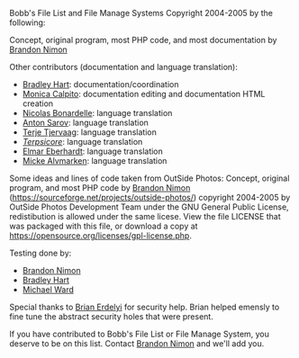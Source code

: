 Bobb's File List and File Manage Systems Copyright 2004-2005 by the following:

Concept, original program, most PHP code, and most documentation by [Brandon Nimon](mailto:bnimon@users.sourceforge.net)

Other contributors (documentation and language translation):

* [Bradley Hart](mailto:brahar@users.sourceforge.net): documentation/coordination
* [Monica Calpito](mailto:monica04@users.sourceforge.net): documentation editing and documentation HTML creation
* [Nicolas Bonardelle](mailto:cbonar@users.sourceforge.net): language translation
* [Anton Sarov](mailto:izvanzemnoto@users.sourceforge.net): language translation
* [Terje Tjervaag](mailto:ttjervaag@users.sourceforge.net): language translation
* [*Terpsicore*](mailto:terpsicore@users.sourceforge.net): language translation
* [Elmar Eberhardt](mailto:tomte@users.sourceforge.net): language translation
* [Micke Alvmarken](mailto:miknor@users.sourceforge.net): language translation

Some ideas and lines of code taken from OutSide Photos: Concept, original program, and most PHP code by [Brandon Nimon](mailto:bnimon@users.sourceforge.net)
(https://sourceforge.net/projects/outside-photos/) copyright 2004-2005 by OutSide Photos Development Team under the GNU General Public License, redistibution is allowed under the same licese. View the file LICENSE that was packaged with this file, or download a copy at https://opensource.org/licenses/gpl-license.php.

Testing done by:

* [Brandon Nimon](mailto:bnimon@users.sourceforge.net)
* [Bradley Hart](mailto:brahar@users.sourceforge.net)
* [Michael Ward](mailto:mwardcsuf@comcast.net)

Special thanks to [Brian Erdelyi](mailto:brian_erdelyi@users.sourceforge.net) for security help.
Brian helped emensly to fine tune the abstract security holes that were present.

If you have contributed to Bobb's File List or File Manage System, you deserve to be on this list.
Contact [Brandon Nimon](mailto:bnimon@users.sourceforge.net) and we'll add you.
